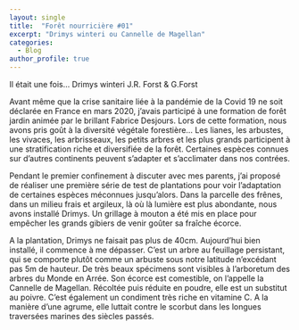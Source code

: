 ```yaml
---
layout: single
title:  "Forêt nourricière #01"
excerpt: "Drimys winteri ou Cannelle de Magellan"
categories:
  - Blog
author_profile: true
---
```


Il était une fois… Drimys winteri J.R. Forst & G.Forst

Avant même que la crise sanitaire liée à la pandémie de la Covid 19 ne soit déclarée en France en mars 2020, j’avais participé à une formation de forêt jardin animée par le brillant Fabrice Desjours. Lors de cette formation, nous avons pris goût à la diversité végétale forestière… Les lianes, les arbustes, les vivaces, les arbrisseaux, les petits arbres et les plus grands participent à une stratification riche et diversifiée de la forêt. Certaines espèces connues sur d’autres continents peuvent s’adapter et s’acclimater dans nos contrées.

Pendant le premier confinement à discuter avec mes parents, j’ai proposé de réaliser une première série de test de plantations pour voir l’adaptation de certaines espèces méconnues jusqu’alors. Dans la parcelle des frênes, dans un milieu frais et argileux, là où là lumière est plus abondante, nous avons installé Drimys. Un grillage à mouton a été mis en place pour empêcher les grands gibiers de venir goûter sa fraîche écorce.

A la plantation, Drimys ne faisait pas plus de 40cm. Aujourd’hui bien installé, il commence à me dépasser. C’est un arbre au feuillage persistant, qui se comporte plutôt comme un arbuste sous notre latitude n’excédant pas 5m de hauteur. De très beaux spécimens sont visibles à l’arboretum des arbres du Monde en Arrée. Son écorce est comestible, on l’appelle la Cannelle de Magellan. Récoltée puis réduite en poudre, elle est un substitut au poivre. C’est également un condiment très riche en vitamine C. A la manière d’une agrume, elle luttait contre le scorbut dans les longues traversées marines des siècles passés.

